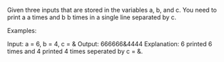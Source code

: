Given three inputs that are stored in the variables a, b, and c. You need to print a a times and b b times  in a single line separated by c.

Examples:

Input: a = 6, b = 4, c = &
Output: 666666&4444
Explanation: 6 printed 6 times and 4 printed 4 times seperated by c = &.
